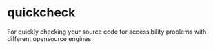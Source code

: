 # quickcheck
For quickly checking your source code for accessibility problems with different opensource engines
